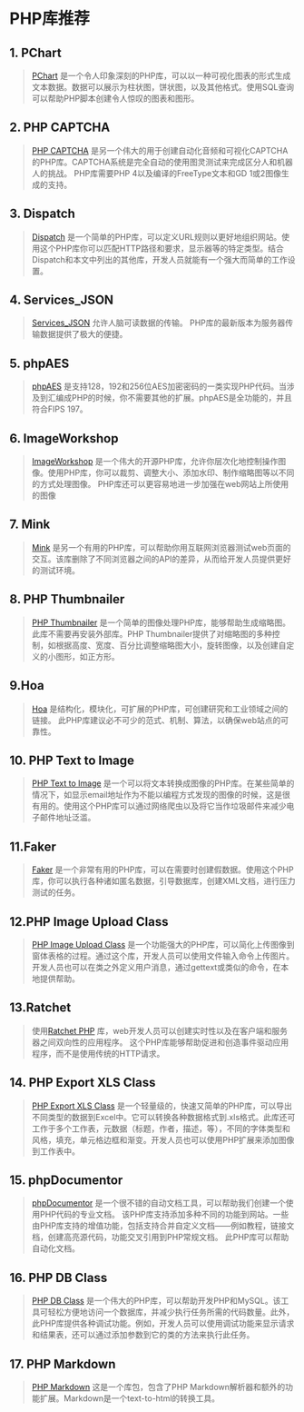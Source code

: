 # PHP库推荐

## 1. PChart
> [PChart](http://www.pchart.net/) 是一个令人印象深刻的PHP库，可以以一种可视化图表的形式生成文本数据。数据可以展示为柱状图，饼状图，以及其他格式。使用SQL查询可以帮助PHP脚本创建令人惊叹的图表和图形。

## 2. PHP CAPTCHA
> [PHP CAPTCHA](http://www.ejeliot.com/pages/php-captcha) 是另一个伟大的用于创建自动化音频和可视化CAPTCHA的PHP库。CAPTCHA系统是完全自动的使用图灵测试来完成区分人和机器人的挑战。 PHP库需要PHP 4以及编译的FreeType文本和GD 1或2图像生成的支持。

## 3. Dispatch
> [Dispatch](https://github.com/badphp/dispatch) 是一个简单的PHP库，可以定义URL规则以更好地组织网站。使用这个PHP库你可以匹配HTTP路径和要求，显示器等的特定类型。结合Dispatch和本文中列出的其他库，开发人员就能有一个强大而简单的工作设置。

## 4. Services_JSON
> [Services_JSON](http://pear.php.net/package/Services_JSON) 允许人脑可读数据的传输。 PHP库的最新版本为服务器传输数据提供了极大的便捷。

## 5. phpAES
> [phpAES](http://www.phpaes.com/) 是支持128，192和256位AES加密密码的一类实现PHP代码。当涉及到汇编成PHP的时候，你不需要其他的扩展。phpAES是全功能的，并且符合FIPS 197。

## 6. ImageWorkshop
> [ImageWorkshop](http://phpimageworkshop.com/) 是一个伟大的开源PHP库，允许你层次化地控制操作图像。使用PHP库，你可以裁剪、调整大小、添加水印、制作缩略图等以不同的方式处理图像。 PHP库还可以更容易地进一步加强在web网站上所使用的图像

## 7. Mink
> [Mink](https://github.com/minkphp/phpunit-mink) 是另一个有用的PHP库，可以帮助你用互联网浏览器测试web页面的交互。该库删除了不同浏览器之间的API的差异，从而给开发人员提供更好的测试环境。

## 8. PHP Thumbnailer
> [PHP Thumbnailer](http://phpthumb.sourceforge.net/) 是一个简单的图像处理PHP库，能够帮助生成缩略图。此库不需要再安装外部库。PHP Thumbnailer提供了对缩略图的多种控制，如根据高度、宽度、百分比调整缩略图大小，旋转图像，以及创建自定义的小图形，如正方形。

## 9.Hoa
> [Hoa](http://hoa-project.net/En/) 是结构化，模块化，可扩展的PHP库，可创建研究和工业领域之间的链接。 此PHP库建议必不可少的范式、机制、算法，以确保web站点的可靠性。

## 10. PHP Text to Image
> [PHP Text to Image](http://www.daftlogic.com/projects-text-to-image.htm) 是一个可以将文本转换成图像的PHP库。在某些简单的情况下，如显示email地址作为不能以编程方式发现的图像的时候，这是很有用的。使用这个PHP库可以通过网络爬虫以及将它当作垃圾邮件来减少电子邮件地址泛滥。

## 11.Faker
> [Faker](https://github.com/fzaninotto/Faker) 是一个非常有用的PHP库，可以在需要时创建假数据。使用这个PHP库，你可以执行各种诸如匿名数据，引导数据库，创建XML文档，进行压力测试的任务。

## 12.PHP Image Upload Class
> [PHP Image Upload Class](https://github.com/verot/class.upload.php) 是一个功能强大的PHP库，可以简化上传图像到窗体表格的过程。通过这个库，开发人员可以使用文件输入命令上传图片。开发人员也可以在类之外定义用户消息，通过gettext或类似的命令，在本地提供帮助。

## 13.Ratchet
> 使用[Ratchet PHP](http://socketo.me/) 库，web开发人员可以创建实时性以及在客户端和服务器之间双向性的应用程序。 这个PHP库能够帮助促进和创造事件驱动应用程序，而不是使用传统的HTTP请求。

## 14. PHP Export XLS Class
> [PHP Export XLS Class](https://github.com/elidickinson/php-export-data) 是一个轻量级的，快速又简单的PHP库，可以导出不同类型的数据到Excel中。它可以转换各种数据格式到.xls格式。此库还可工作于多个工作表，元数据（标题，作者，描述，等），不同的字体类型和风格，填充，单元格边框和渐变。开发人员也可以使用PHP扩展来添加图像到工作表中。

## 15. phpDocumentor
> [phpDocumentor](http://phpdoc.org/) 是一个很不错的自动文档工具，可以帮助我们创建一个使用PHP代码的专业文档。 该PHP库支持添加多种不同的功能到网站。一些由PHP库支持的增值功能，包括支持合并自定义文档——例如教程，链接文档，创建高亮源代码，功能交叉引用到PHP常规文档。 此PHP库可以帮助自动化文档。

## 16. PHP DB Class
> [PHP DB Class](http://slaout.linux62.org/php/index.html) 是一个伟大的PHP库，可以帮助开发PHP和MySQL。该工具可轻松方便地访问一个数据库，并减少执行任务所需的代码数量。此外，此PHP库提供各种调试功能。例如，开发人员可以使用调试功能来显示请求和结果表，还可以通过添加参数到它的类的方法来执行此任务。

## 17. PHP Markdown
> [PHP Markdown](https://michelf.ca/projects/php-markdown/) 这是一个库包，包含了PHP Markdown解析器和额外的功能扩展。Markdown是一个text-to-html的转换工具。







